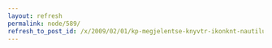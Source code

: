 ```yaml
---
layout: refresh
permalink: node/589/
refresh_to_post_id: /x/2009/02/01/kp-megjelentse-knyvtr-ikonknt-nautilus-alatt
---
```

